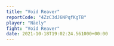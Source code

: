 ```yaml
---
title: "Void Reaver"
reportCode: "4ZzC3dJ6NPqfKgTB"
player: "Näely"
fight: "Void Reaver"
date: 2021-10-18T19:02:24.561000+00:00
---
```

